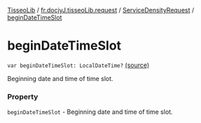 [TisseoLib](../../index.md) / [fr.docjyJ.tisseoLib.request](../index.md) / [ServiceDensityRequest](index.md) / [beginDateTimeSlot](./begin-date-time-slot.md)

# beginDateTimeSlot

`var beginDateTimeSlot: LocalDateTime?` [(source)](https://github.com/docjyJ/TisseoLib/tree/master/src/main/kotlin/fr/docjyJ/tisseoLib/request/ServiceDensityRequest.kt#L29)

Beginning date and time of time slot.

### Property

`beginDateTimeSlot` - Beginning date and time of time slot.